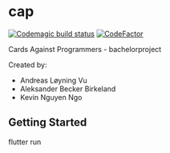 # cap 

[![Codemagic build status](https://api.codemagic.io/apps/5e303371cb1395000fdd3c3f/5e303371cb1395000fdd3c3e/status_badge.svg)](https://codemagic.io/apps/5e303371cb1395000fdd3c3f/5e303371cb1395000fdd3c3e/latest_build) [![CodeFactor](https://www.codefactor.io/repository/github/andreasvu/cards-against-programmers/badge/master?s=03e36c4c1f859ac55af7b438fe7f301cb0dc51e2)](https://www.codefactor.io/repository/github/andreasvu/cards-against-programmers/overview/master)

Cards Against Programmers - bachelorproject

Created by:
- Andreas Løyning Vu
- Aleksander Becker Birkeland
- Kevin Nguyen Ngo

## Getting Started

flutter run
